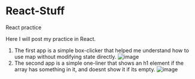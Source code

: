 # React-Stuff
React practice


Here I will post my practice in React.

1) The first app is a simple box-clicker that helped me understand how to use map without modifying state directly.
![image](https://github.com/Kefirchik99/React-Stuff/assets/92721458/9eac81bf-7789-466e-b702-2bddac5c4180)
2) The second app is a simple one-liner that shows an h1 element if the array has something in it, and doesnt show it if its empty.
![image](https://github.com/Kefirchik99/React-Stuff/assets/92721458/52673c9d-561b-4842-803c-6dd7b1aceb68)

